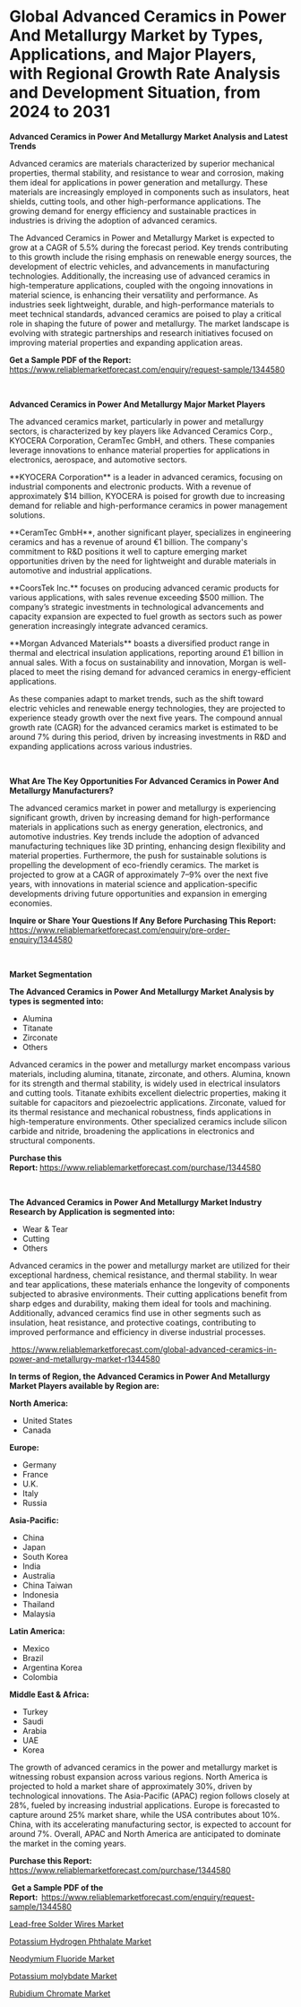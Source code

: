 <p><h1>Global Advanced Ceramics in Power And Metallurgy Market by Types, Applications, and Major Players, with Regional Growth Rate Analysis and Development Situation, from 2024 to 2031</h1></p><p><strong>Advanced Ceramics in Power And Metallurgy Market Analysis and Latest Trends</strong></p>
<p><p>Advanced ceramics are materials characterized by superior mechanical properties, thermal stability, and resistance to wear and corrosion, making them ideal for applications in power generation and metallurgy. These materials are increasingly employed in components such as insulators, heat shields, cutting tools, and other high-performance applications. The growing demand for energy efficiency and sustainable practices in industries is driving the adoption of advanced ceramics.</p><p>The Advanced Ceramics in Power and Metallurgy Market is expected to grow at a CAGR of 5.5% during the forecast period. Key trends contributing to this growth include the rising emphasis on renewable energy sources, the development of electric vehicles, and advancements in manufacturing technologies. Additionally, the increasing use of advanced ceramics in high-temperature applications, coupled with the ongoing innovations in material science, is enhancing their versatility and performance. As industries seek lightweight, durable, and high-performance materials to meet technical standards, advanced ceramics are poised to play a critical role in shaping the future of power and metallurgy. The market landscape is evolving with strategic partnerships and research initiatives focused on improving material properties and expanding application areas.</p></p>
<p><strong>Get a Sample PDF of the Report:&nbsp;</strong> <a href="https://www.reliablemarketforecast.com/enquiry/request-sample/1344580?utm_campaign=1870&utm_medium=2&utm_source=Github&utm_content=ia&utm_term=11122024&utm_id=advanced-ceramics-in-power-and-metallurgy">https://www.reliablemarketforecast.com/enquiry/request-sample/1344580</a></p>
<p>&nbsp;</p>
<p><strong>Advanced Ceramics in Power And Metallurgy Major Market Players</strong></p>
<p><p>The advanced ceramics market, particularly in power and metallurgy sectors, is characterized by key players like Advanced Ceramics Corp., KYOCERA Corporation, CeramTec GmbH, and others. These companies leverage innovations to enhance material properties for applications in electronics, aerospace, and automotive sectors.</p><p>**KYOCERA Corporation** is a leader in advanced ceramics, focusing on industrial components and electronic products. With a revenue of approximately $14 billion, KYOCERA is poised for growth due to increasing demand for reliable and high-performance ceramics in power management solutions.</p><p>**CeramTec GmbH**, another significant player, specializes in engineering ceramics and has a revenue of around €1 billion. The company's commitment to R&D positions it well to capture emerging market opportunities driven by the need for lightweight and durable materials in automotive and industrial applications.</p><p>**CoorsTek Inc.** focuses on producing advanced ceramic products for various applications, with sales revenue exceeding $500 million. The company’s strategic investments in technological advancements and capacity expansion are expected to fuel growth as sectors such as power generation increasingly integrate advanced ceramics.</p><p>**Morgan Advanced Materials** boasts a diversified product range in thermal and electrical insulation applications, reporting around £1 billion in annual sales. With a focus on sustainability and innovation, Morgan is well-placed to meet the rising demand for advanced ceramics in energy-efficient applications.</p><p>As these companies adapt to market trends, such as the shift toward electric vehicles and renewable energy technologies, they are projected to experience steady growth over the next five years. The compound annual growth rate (CAGR) for the advanced ceramics market is estimated to be around 7% during this period, driven by increasing investments in R&D and expanding applications across various industries.</p></p>
<p>&nbsp;</p>
<p><strong>What Are The Key Opportunities For Advanced Ceramics in Power And Metallurgy Manufacturers?</strong></p>
<p><p>The advanced ceramics market in power and metallurgy is experiencing significant growth, driven by increasing demand for high-performance materials in applications such as energy generation, electronics, and automotive industries. Key trends include the adoption of advanced manufacturing techniques like 3D printing, enhancing design flexibility and material properties. Furthermore, the push for sustainable solutions is propelling the development of eco-friendly ceramics. The market is projected to grow at a CAGR of approximately 7–9% over the next five years, with innovations in material science and application-specific developments driving future opportunities and expansion in emerging economies.</p></p>
<p><strong>Inquire or Share Your Questions If Any Before Purchasing This Report:</strong> <a href="https://www.reliablemarketforecast.com/enquiry/pre-order-enquiry/1344580?utm_campaign=1870&utm_medium=2&utm_source=Github&utm_content=ia&utm_term=11122024&utm_id=advanced-ceramics-in-power-and-metallurgy">https://www.reliablemarketforecast.com/enquiry/pre-order-enquiry/1344580</a></p>
<p>&nbsp;</p>
<p><strong>Market Segmentation</strong></p>
<p><strong>The Advanced Ceramics in Power And Metallurgy Market Analysis by types is segmented into:</strong></p>
<p><ul><li>Alumina</li><li>Titanate</li><li>Zirconate</li><li>Others</li></ul></p>
<p><p>Advanced ceramics in the power and metallurgy market encompass various materials, including alumina, titanate, zirconate, and others. Alumina, known for its strength and thermal stability, is widely used in electrical insulators and cutting tools. Titanate exhibits excellent dielectric properties, making it suitable for capacitors and piezoelectric applications. Zirconate, valued for its thermal resistance and mechanical robustness, finds applications in high-temperature environments. Other specialized ceramics include silicon carbide and nitride, broadening the applications in electronics and structural components.</p></p>
<p><strong>Purchase this Report:&nbsp;</strong><a href="https://www.reliablemarketforecast.com/purchase/1344580?utm_campaign=1870&utm_medium=2&utm_source=Github&utm_content=ia&utm_term=11122024&utm_id=advanced-ceramics-in-power-and-metallurgy">https://www.reliablemarketforecast.com/purchase/1344580</a></p>
<p>&nbsp;</p>
<p><strong>The Advanced Ceramics in Power And Metallurgy Market Industry Research by Application is segmented into:</strong></p>
<p><ul><li>Wear & Tear</li><li>Cutting</li><li>Others</li></ul></p>
<p><p>Advanced ceramics in the power and metallurgy market are utilized for their exceptional hardness, chemical resistance, and thermal stability. In wear and tear applications, these materials enhance the longevity of components subjected to abrasive environments. Their cutting applications benefit from sharp edges and durability, making them ideal for tools and machining. Additionally, advanced ceramics find use in other segments such as insulation, heat resistance, and protective coatings, contributing to improved performance and efficiency in diverse industrial processes.</p></p>
<p><a href="https://www.reliablemarketforecast.com/global-advanced-ceramics-in-power-and-metallurgy-market-r1344580?utm_campaign=1870&utm_medium=2&utm_source=Github&utm_content=ia&utm_term=11122024&utm_id=advanced-ceramics-in-power-and-metallurgy">&nbsp;https://www.reliablemarketforecast.com/global-advanced-ceramics-in-power-and-metallurgy-market-r1344580</a></p>
<p><strong>In terms of Region, the Advanced Ceramics in Power And Metallurgy Market Players available by Region are:</strong></p>
<p>
    <p> <strong> North America: </strong>
        <ul>
            <li>United States</li>
            <li>Canada</li>
        </ul>
        </p> 
    <p> <strong> Europe: </strong>
        <ul>
            <li>Germany</li>
            <li>France</li>
            <li>U.K.</li>
            <li>Italy</li>
            <li>Russia</li>
        </ul>
        </p> 
    <p> <strong> Asia-Pacific: </strong>
        <ul>
            <li>China</li>
            <li>Japan</li>
            <li>South Korea</li>
            <li>India</li>
            <li>Australia</li>
            <li>China Taiwan</li>
            <li>Indonesia</li>
            <li>Thailand</li>
            <li>Malaysia</li>
        </ul>
        </p> 
    <p> <strong> Latin America: </strong>
        <ul>
            <li>Mexico</li>
            <li>Brazil</li>
            <li>Argentina Korea</li>
            <li>Colombia</li>
        </ul>
        </p> 
    <p> <strong> Middle East & Africa: </strong>
        <ul>
            <li>Turkey</li>
            <li>Saudi</li>
            <li>Arabia</li>
            <li>UAE</li>
            <li>Korea</li>
        </ul>
    </p>
    </p>
<p><p>The growth of advanced ceramics in the power and metallurgy market is witnessing robust expansion across various regions. North America is projected to hold a market share of approximately 30%, driven by technological innovations. The Asia-Pacific (APAC) region follows closely at 28%, fueled by increasing industrial applications. Europe is forecasted to capture around 25% market share, while the USA contributes about 10%. China, with its accelerating manufacturing sector, is expected to account for around 7%. Overall, APAC and North America are anticipated to dominate the market in the coming years.</p></p>
<p><strong>Purchase this Report: </strong><a href="https://www.reliablemarketforecast.com/purchase/1344580?utm_campaign=1870&utm_medium=2&utm_source=Github&utm_content=ia&utm_term=11122024&utm_id=advanced-ceramics-in-power-and-metallurgy">https://www.reliablemarketforecast.com/purchase/1344580</a></p>
<p>&nbsp;<strong>Get a Sample PDF of the Report:&nbsp;&nbsp;</strong><a href="https://www.reliablemarketforecast.com/enquiry/request-sample/1344580?utm_campaign=1870&utm_medium=2&utm_source=Github&utm_content=ia&utm_term=11122024&utm_id=advanced-ceramics-in-power-and-metallurgy">https://www.reliablemarketforecast.com/enquiry/request-sample/1344580</a></p>
<p><strong></strong></p>
<p><p><a href="https://github.com/PeterParrish5/Market-Research-Report-List-7/blob/main/lead-free-solder-wires-market.md?utm_campaign=1870&utm_medium=2&utm_source=Github&utm_content=ia&utm_term=11122024&utm_id=advanced-ceramics-in-power-and-metallurgy">Lead-free Solder Wires Market</a></p><p><a href="https://www.linkedin.com/pulse/potassium-hydrogen-phthalate-market-trends-detailed-xn48e?utm_campaign=1870&utm_medium=2&utm_source=Github&utm_content=ia&utm_term=11122024&utm_id=advanced-ceramics-in-power-and-metallurgy">Potassium Hydrogen Phthalate Market</a></p><p><a href="https://www.linkedin.com/pulse/c-hannibex-sqmmf?utm_campaign=1870&utm_medium=2&utm_source=Github&utm_content=ia&utm_term=11122024&utm_id=advanced-ceramics-in-power-and-metallurgy">Neodymium Fluoride Market</a></p><p><a href="https://www.linkedin.com/pulse/c-hannibex-sqmmf?utm_campaign=1870&utm_medium=2&utm_source=Github&utm_content=ia&utm_term=11122024&utm_id=advanced-ceramics-in-power-and-metallurgy">Potassium molybdate Market</a></p><p><a href="https://www.linkedin.com/pulse/identifying-growth-drivers-comprehensive-analysis-rubidium-yasue?utm_campaign=1870&utm_medium=2&utm_source=Github&utm_content=ia&utm_term=11122024&utm_id=advanced-ceramics-in-power-and-metallurgy">Rubidium Chromate Market</a></p></p>